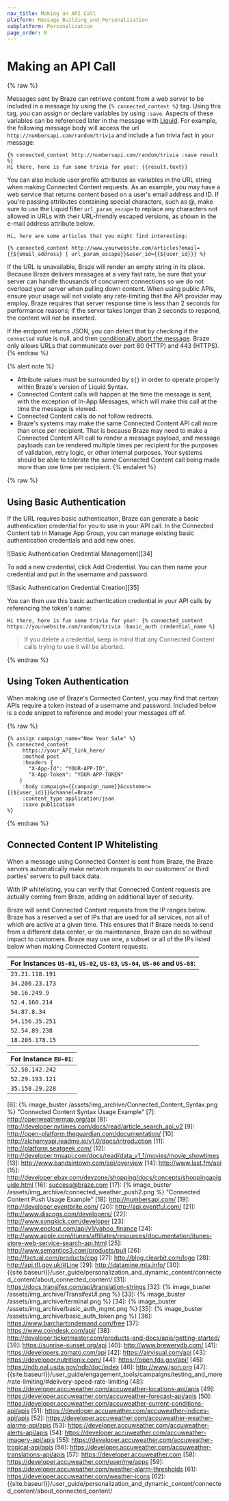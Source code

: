 ```yaml
---
nav_title: Making an API Call
platform: Message_Building_and_Personalization
subplatform: Personalization
page_order: 0
---
```


# Making an API Call

{% raw %}

Messages sent by Braze can retrieve content from a web server to be included in a message by using the `{% connected_content %}` tag. Using this tag, you can assign or declare variables by using `:save`. Aspects of these variables can be referenced later in the message with [Liquid][2]. For example, the following message body will access the url `http://numbersapi.com/random/trivia` and include a fun trivia fact in your message:

```
{% connected_content http://numbersapi.com/random/trivia :save result %}
Hi there, here is fun some trivia for you!: {{result.text}}
```

You can also include user profile attributes as variables in the URL string when making Connected Content requests. As an example, you may have a web service that returns content based on a user's email address and ID. If you're passing attributes containing special characters, such as @, make sure to use the Liquid filter `url_param_escape` to replace any characters not allowed in URLs with their URL-friendly escaped versions, as shown in the e-mail address attribute below.

```
Hi, here are some articles that you might find interesting:

{% connected_content http://www.yourwebsite.com/articles?email={{${email_address} | url_param_escape}}&user_id={{${user_id}}} %}
```

If the URL is unavailable, Braze will render an empty string in its place. Because Braze delivers messages at a very fast rate, be sure that your server can handle thousands of concurrent connections so we do not overload your server when pulling down content. When using public APIs, ensure your usage will not violate any rate-limiting that the API provider may employ. Braze requires that server response time is less than 2 seconds for performance reasons; if the server takes longer than 2 seconds to respond, the content will not be inserted.

If the endpoint returns JSON, you can detect that by checking if the `connected` value is null, and then [conditionally abort the message][1]. Braze only allows URLs that communicate over port 80 (HTTP) and 443 (HTTPS).
{% endraw %}

{% alert note %}
* Attribute values must be surrounded by `${}` in order to operate properly within Braze's version of Liquid Syntax.
* Connected Content calls will happen at the time the message is sent, with the exception of In-App Messages, which will make this call at the time the message is viewed.
* Connected Content calls do not follow redirects.
* Braze's systems may make the same Connected Content API call more than once per recipient. That is because Braze may need to make a Connected Content API call to render a message payload, and message payloads can be rendered multiple times per recipient for the purposes of validation, retry logic, or other internal purposes. Your systems should be able to tolerate the same Connected Content call being made more than one time per recipient.
{% endalert %}

{% raw %}
## Using Basic Authentication

If the URL requires basic authentication, Braze can generate a basic authentication credential for you to use in your API call. In the Connected Content tab in Manage App Group, you can manage existing basic authentication credentials and add new ones.

![Basic Authentication Credential Management][34]

To add a new credential, click Add Credential. You can then name your credential and put in the username and password.

![Basic Authentication Credential Creation][35]

You can then use this basic authentication credential in your API calls by referencing the token's name:

```
Hi there, here is fun some trivia for you!: {% connected_content https://yourwebsite.com/random/trivia :basic_auth credential_name %}
```

>  If you delete a credential, keep in mind that any Connected Content calls trying to use it will be aborted.

{% endraw %}

## Using Token Authentication 

When making use of Braze's Connected Content, you may find that certain APIs require a token instead of a username and password. Included below is a code snippet to reference and model your messages off of. 

{% raw %}
```
{% assign campaign_name="New Year Sale" %}
{% connected_content
     https://your_API_link_here/
     :method post
     :headers {
       "X-App-Id": "YOUR-APP-ID",
       "X-App-Token": "YOUR-APP-TOKEN"
 	}
     :body campaign={{campaign_name}}&customer={{${user_id}}}&channel=Braze
     :content_type application/json
     :save publication
%}
```
{% endraw %}

## Connected Content IP Whitelisting

When a message using Connected Content is sent from Braze, the Braze servers automatically make network requests to our customers’ or third parties’ servers to pull back data.  

With IP whitelisting, you can verify that Connected Content requests are actually coming from Braze, adding an additional layer of security.

Braze will send Connected Content requests from the IP ranges below. Braze has a reserved a set of IPs that are used for all services, not all of which are active at a given time.  This ensures that if Braze needs to send from a different data center, or do maintenance, Braze can do so without impact to customers. Braze may use one, a subset or all of the IPs listed below when making Connected Content requests.

| For Instances `US-01`, `US-02`, `US-03`, `US-04`, `US-06` and `US-08`: |
|---|
| `23.21.118.191`
| `34.206.23.173`
| `50.16.249.9`
| `52.4.160.214`
| `54.87.8.34`
| `54.156.35.251`
| `52.54.89.238`
| `18.205.178.15`

| For Instance `EU-01`: |
|---|
| `52.58.142.242`
| `52.29.193.121`
| `35.158.29.228`



[1]: #aborting-connected-content
[2]: {{site.baseurl}}/user_guide/personalization_and_dynamic_content/liquid/using_liquid/#liquid-usage-use-cases--overview
[6]: {% image_buster /assets/img_archive/Connected_Content_Syntax.png %} "Connected Content Syntax Usage Example"
[7]: http://openweathermap.org/api
[8]: http://developer.nytimes.com/docs/read/article_search_api_v2
[9]: http://open-platform.theguardian.com/documentation/
[10]: http://alchemyapi.readme.io/v1.0/docs/introduction
[11]: http://platform.seatgeek.com/
[12]: http://developer.tmsapi.com/docs/read/data_v1_1/movies/movie_showtimes
[13]: http://www.bandsintown.com/api/overview
[14]: http://www.last.fm/api
[15]: http://developer.ebay.com/devzone/shopping/docs/concepts/shoppingapiguide.html
[16]: [success@braze.com](mailto:success@braze.com)
[17]: {% image_buster /assets/img_archive/connected_weather_push2.png %} "Connected Content Push Usage Example"
[18]: http://numbersapi.com/
[19]: http://developer.eventbrite.com/
[20]: http://api.eventful.com/
[21]: http://www.discogs.com/developers/
[22]: http://www.songkick.com/developer
[23]: http://www.enclout.com/api/v1/yahoo_finance
[24]: http://www.apple.com/itunes/affiliates/resources/documentation/itunes-store-web-service-search-api.html
[25]: http://www.semantics3.com/products/pull
[26]: http://factual.com/products/cpg
[27]: http://blog.clearbit.com/logo
[28]: http://api.tfl.gov.uk/#Line
[29]: http://datamine.mta.info/
[30]: {{site.baseurl}}/user_guide/personalization_and_dynamic_content/connected_content/about_connected_content/
[31]: https://docs.transifex.com/api/translation-strings
[32]: {% image_buster /assets/img_archive/TransifexUI.png %}
[33]: {% image_buster /assets/img_archive/terminal.png %}
[34]: {% image_buster /assets/img_archive/basic_auth_mgmt.png %}
[35]: {% image_buster /assets/img_archive/basic_auth_token.png %}
[36]: https://www.barchartondemand.com/free
[37]: https://www.coindesk.com/api/
[38]: http://developer.ticketmaster.com/products-and-docs/apis/getting-started/
[39]: https://sunrise-sunset.org/api
[40]: http://www.brewerydb.com/
[41]: https://developers.zomato.com/api
[42]: https://airvisual.com/api
[43]: https://developer.nutritionix.com/
[44]: https://open.fda.gov/api/
[45]: https://ndb.nal.usda.gov/ndb/doc/index
[46]: http://www.json.org
[47]: {{site.baseurl}}/user_guide/engagement_tools/campaigns/testing_and_more/rate-limiting/#delivery-speed-rate-limiting
[48]: https://developer.accuweather.com/accuweather-locations-api/apis
[49]: https://developer.accuweather.com/accuweather-forecast-api/apis
[50]: https://developer.accuweather.com/accuweather-current-conditions-api/apis
[51]: https://developer.accuweather.com/accuweather-indices-api/apis
[52]: https://developer.accuweather.com/accuweather-weather-alarms-api/apis
[53]: https://developer.accuweather.com/accuweather-alerts-api/apis
[54]: https://developer.accuweather.com/accuweather-imagery-api/apis
[55]: https://developer.accuweather.com/accuweather-tropical-api/apis
[56]: https://developer.accuweather.com/accuweather-translations-api/apis
[57]: https://developer.accuweather.com
[58]: https://developer.accuweather.com/user/me/apps
[59]: https://developer.accuweather.com/weather-alarm-thresholds
[61]: https://developer.accuweather.com/weather-icons
[62]: {{site.baseurl}}/user_guide/personalization_and_dynamic_content/connected_content/about_connected_content/
